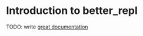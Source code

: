 # Introduction to better_repl

TODO: write [great documentation](http://jacobian.org/writing/what-to-write/)
